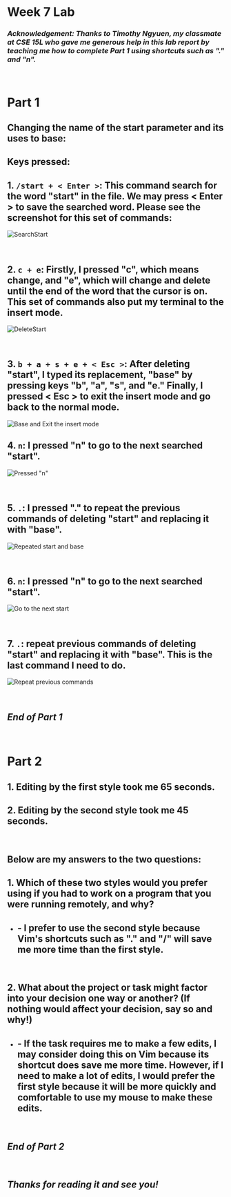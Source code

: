 #  Week 7 Lab
### *Acknowledgement: Thanks to Timothy Ngyuen, my classmate at CSE 15L who gave me generous help in this lab report by teaching me how to complete Part 1 using shortcuts such as "." and "n".*

<br>

# **Part 1**
## Changing the name of the start parameter and its uses to base:
## Keys pressed:  
## 1. ```/start + < Enter >```: This command search for the word "start" in the file. We may press < Enter > to save the searched word. Please see the screenshot for this set of commands:
![SearchStart](Images/SearchStart.png)  

<br>

## 2. ```c + e```: Firstly, I pressed "c", which means change, and "e", which will change and delete until the end of the word that the cursor is on. This set of commands also put my terminal to the insert mode. 
![DeleteStart](Images/DeleteStart.png)

<br>

## 3. ```b + a + s + e + < Esc >```: After deleting "start", I typed its replacement, "base" by pressing keys "b", "a", "s", and "e." Finally, I pressed < Esc > to exit the insert mode and go back to the normal mode. 
![Base and Exit the insert mode](Images/BaseEsc.png)

## 4. ```n```: I pressed "n" to go to the next searched "start". 
![Pressed "n"](Images/PressN.png)

<br>

## 5. ```.```: I pressed "." to repeat the previous commands of deleting "start" and replacing it with "base".
![Repeated start and base](Images/RepeatStartBase.png)

<br>

## 6. ```n```: I pressed "n" to go to the next searched "start".
![Go to the next start](Images/NextStart.png)

<br>

## 7. ```.```: repeat previous commands of deleting "start" and replacing it with "base". This is the last command I need to do.
![Repeat previous commands](Images/Repeat%20previous%20commands.png)

<br>

## ***End of Part 1***

<br>

# **Part 2**

## 1. Editing by the first style took me 65 seconds. 
## 2. Editing by the second style took me 45 seconds. 

<br>

## Below are my answers to the two questions:
## 1. Which of these two styles would you prefer using if you had to work on a program that you were running remotely, and why?
- ## - I prefer to use the second style because Vim's shortcuts such as "." and "/" will save me more time than the first style.

<br>

## 2. What about the project or task might factor into your decision one way or another? (If nothing would affect your decision, say so and why!)
- ## - If the task requires me to make a few edits, I may consider doing this on Vim because its shortcut does save me more time. However, if I need to make a lot of edits, I would prefer the first style because it will be more quickly and comfortable to use my mouse to make these edits. 

<br>

## ***End of Part 2***

<br>

## ***Thanks for reading it and see you!***